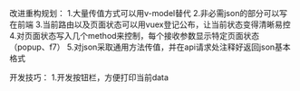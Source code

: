改进重构规划：
1.大量传值方式可以用v-model替代
2.非必需json的部分可以写在前端
3.当前路由以及页面状态可以用vuex登记公布，让当前状态变得清晰易控
4.对页面状态写入几个method来控制，每个接收参数显示特定页面状态（popup、f7）
5.对json采取通用方法传值，并在api请求处注释好返回json基本格式

开发技巧：
1.开发按钮栏，方便打印当前data